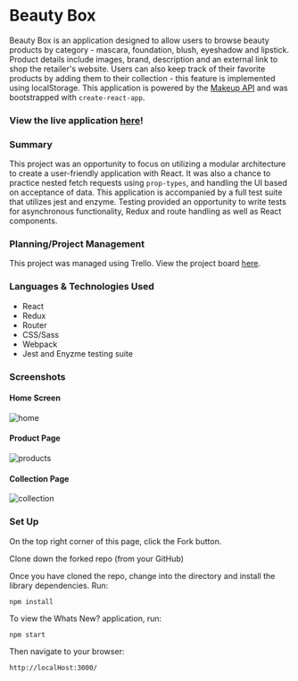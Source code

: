 # Beauty Box

Beauty Box is an application designed to allow users to browse beauty products by category - mascara, foundation, blush, eyeshadow and lipstick. Product details include images, brand, description and an external link to shop the retailer's website. Users can also keep track of their favorite products by adding them to their collection - this feature is implemented using localStorage. This application is powered by the [Makeup API](https://makeup-api.herokuapp.com/) and was bootstrapped with `create-react-app`.

### View the live application [here](https://the-beauty-box.herokuapp.com)!

### Summary
This project was an opportunity to focus on utilizing a modular architecture to create a user-friendly application with React. It was also a chance to practice nested fetch requests using `prop-types`, and  handling the UI based on acceptance of data. This application is accompanied by a full test suite that utilizes jest and enzyme. Testing provided an opportunity to write tests for asynchronous functionality, Redux and route handling as well as React components.

### Planning/Project Management
This project was managed using Trello. View the project board [here](https://trello.com/b/I3d36Pcc/beauty-box).

### Languages & Technologies Used

- React
- Redux
- Router
- CSS/Sass
- Webpack
- Jest and Enyzme testing suite

### Screenshots

#### Home Screen
![home](https://user-images.githubusercontent.com/47042400/68166258-07b6cb80-ff1f-11e9-8a1b-682b3e39969f.png)
#### Product Page
![products](https://user-images.githubusercontent.com/47042400/68166416-8875c780-ff1f-11e9-9fbd-880b9d1fab2a.png)
#### Collection Page
![collection](https://user-images.githubusercontent.com/47042400/68166187-cde5c500-ff1e-11e9-8dff-83f98b851323.png)

### Set Up

On the top right corner of this page, click the Fork button.

Clone down the forked repo (from your GitHub)

Once you have cloned the repo, change into the directory and install the library dependencies. Run:

```
npm install
```

To view the Whats New? application, run:

```
npm start
```

Then navigate to your browser:

```
http://localHost:3000/
```
